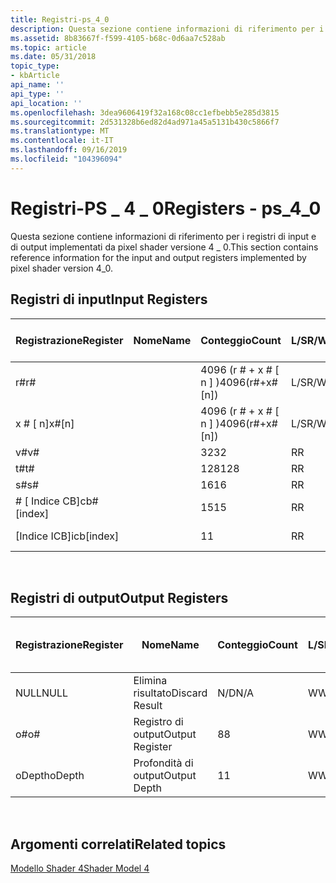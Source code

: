 ```yaml
---
title: Registri-ps_4_0
description: Questa sezione contiene informazioni di riferimento per i registri di input e di output implementati da pixel shader versione 4 \_ 0.
ms.assetid: 8b83667f-f599-4105-b68c-0d6aa7c528ab
ms.topic: article
ms.date: 05/31/2018
topic_type:
- kbArticle
api_name: ''
api_type: ''
api_location: ''
ms.openlocfilehash: 3dea9606419f32a168c08cc1efbebb5e285d3815
ms.sourcegitcommit: 2d531328b6ed82d4ad971a45a5131b430c5866f7
ms.translationtype: MT
ms.contentlocale: it-IT
ms.lasthandoff: 09/16/2019
ms.locfileid: "104396094"
---
```

# <a name="registers---ps_4_0"></a><span data-ttu-id="d3164-103">Registri-PS \_ 4 \_ 0</span><span class="sxs-lookup"><span data-stu-id="d3164-103">Registers - ps\_4\_0</span></span>

<span data-ttu-id="d3164-104">Questa sezione contiene informazioni di riferimento per i registri di input e di output implementati da pixel shader versione 4 \_ 0.</span><span class="sxs-lookup"><span data-stu-id="d3164-104">This section contains reference information for the input and output registers implemented by pixel shader version 4\_0.</span></span>

## <a name="input-registers"></a><span data-ttu-id="d3164-105">Registri di input</span><span class="sxs-lookup"><span data-stu-id="d3164-105">Input Registers</span></span>



| <span data-ttu-id="d3164-106">Registrazione</span><span class="sxs-lookup"><span data-stu-id="d3164-106">Register</span></span>      | <span data-ttu-id="d3164-107">Nome</span><span class="sxs-lookup"><span data-stu-id="d3164-107">Name</span></span> | <span data-ttu-id="d3164-108">Conteggio</span><span class="sxs-lookup"><span data-stu-id="d3164-108">Count</span></span>              | <span data-ttu-id="d3164-109">L/S</span><span class="sxs-lookup"><span data-stu-id="d3164-109">R/W</span></span> | <span data-ttu-id="d3164-110">Dimension</span><span class="sxs-lookup"><span data-stu-id="d3164-110">Dimension</span></span> | <span data-ttu-id="d3164-111">Indicizzabile da r\#</span><span class="sxs-lookup"><span data-stu-id="d3164-111">Indexable by r\#</span></span> | <span data-ttu-id="d3164-112">Valori predefiniti</span><span class="sxs-lookup"><span data-stu-id="d3164-112">Defaults</span></span> | <span data-ttu-id="d3164-113">Richiede DCL</span><span class="sxs-lookup"><span data-stu-id="d3164-113">Requires DCL</span></span> |
|---------------|------|--------------------|-----|-----------|------------------|----------|--------------|
| <span data-ttu-id="d3164-114">r\#</span><span class="sxs-lookup"><span data-stu-id="d3164-114">r\#</span></span>           |      | <span data-ttu-id="d3164-115">4096 (r \# + x \# \[ n \] )</span><span class="sxs-lookup"><span data-stu-id="d3164-115">4096(r\#+x\#\[n\])</span></span> | <span data-ttu-id="d3164-116">L/S</span><span class="sxs-lookup"><span data-stu-id="d3164-116">R/W</span></span> | <span data-ttu-id="d3164-117">4</span><span class="sxs-lookup"><span data-stu-id="d3164-117">4</span></span>         | <span data-ttu-id="d3164-118">No</span><span class="sxs-lookup"><span data-stu-id="d3164-118">No</span></span>               | <span data-ttu-id="d3164-119">nessuno</span><span class="sxs-lookup"><span data-stu-id="d3164-119">None</span></span>     | <span data-ttu-id="d3164-120">Sì</span><span class="sxs-lookup"><span data-stu-id="d3164-120">Yes</span></span>          |
| <span data-ttu-id="d3164-121">x \# \[ n\]</span><span class="sxs-lookup"><span data-stu-id="d3164-121">x\#\[n\]</span></span>      |      | <span data-ttu-id="d3164-122">4096 (r \# + x \# \[ n \] )</span><span class="sxs-lookup"><span data-stu-id="d3164-122">4096(r\#+x\#\[n\])</span></span> | <span data-ttu-id="d3164-123">L/S</span><span class="sxs-lookup"><span data-stu-id="d3164-123">R/W</span></span> | <span data-ttu-id="d3164-124">4</span><span class="sxs-lookup"><span data-stu-id="d3164-124">4</span></span>         | <span data-ttu-id="d3164-125">Sì</span><span class="sxs-lookup"><span data-stu-id="d3164-125">Yes</span></span>              | <span data-ttu-id="d3164-126">nessuno</span><span class="sxs-lookup"><span data-stu-id="d3164-126">None</span></span>     | <span data-ttu-id="d3164-127">Sì</span><span class="sxs-lookup"><span data-stu-id="d3164-127">Yes</span></span>          |
| <span data-ttu-id="d3164-128">v\#</span><span class="sxs-lookup"><span data-stu-id="d3164-128">v\#</span></span>           |      | <span data-ttu-id="d3164-129">32</span><span class="sxs-lookup"><span data-stu-id="d3164-129">32</span></span>                 | <span data-ttu-id="d3164-130">R</span><span class="sxs-lookup"><span data-stu-id="d3164-130">R</span></span>   | <span data-ttu-id="d3164-131">4</span><span class="sxs-lookup"><span data-stu-id="d3164-131">4</span></span>         | <span data-ttu-id="d3164-132">Sì</span><span class="sxs-lookup"><span data-stu-id="d3164-132">Yes</span></span>              | <span data-ttu-id="d3164-133">nessuno</span><span class="sxs-lookup"><span data-stu-id="d3164-133">None</span></span>     | <span data-ttu-id="d3164-134">Sì</span><span class="sxs-lookup"><span data-stu-id="d3164-134">Yes</span></span>          |
| <span data-ttu-id="d3164-135">t\#</span><span class="sxs-lookup"><span data-stu-id="d3164-135">t\#</span></span>           |      | <span data-ttu-id="d3164-136">128</span><span class="sxs-lookup"><span data-stu-id="d3164-136">128</span></span>                | <span data-ttu-id="d3164-137">R</span><span class="sxs-lookup"><span data-stu-id="d3164-137">R</span></span>   | <span data-ttu-id="d3164-138">1</span><span class="sxs-lookup"><span data-stu-id="d3164-138">1</span></span>         | <span data-ttu-id="d3164-139">No</span><span class="sxs-lookup"><span data-stu-id="d3164-139">No</span></span>               | <span data-ttu-id="d3164-140">nessuno</span><span class="sxs-lookup"><span data-stu-id="d3164-140">None</span></span>     | <span data-ttu-id="d3164-141">Sì</span><span class="sxs-lookup"><span data-stu-id="d3164-141">Yes</span></span>          |
| <span data-ttu-id="d3164-142">s\#</span><span class="sxs-lookup"><span data-stu-id="d3164-142">s\#</span></span>           |      | <span data-ttu-id="d3164-143">16</span><span class="sxs-lookup"><span data-stu-id="d3164-143">16</span></span>                 | <span data-ttu-id="d3164-144">R</span><span class="sxs-lookup"><span data-stu-id="d3164-144">R</span></span>   | <span data-ttu-id="d3164-145">1</span><span class="sxs-lookup"><span data-stu-id="d3164-145">1</span></span>         | <span data-ttu-id="d3164-146">No</span><span class="sxs-lookup"><span data-stu-id="d3164-146">No</span></span>               | <span data-ttu-id="d3164-147">nessuno</span><span class="sxs-lookup"><span data-stu-id="d3164-147">None</span></span>     | <span data-ttu-id="d3164-148">Sì</span><span class="sxs-lookup"><span data-stu-id="d3164-148">Yes</span></span>          |
| <span data-ttu-id="d3164-149">\# \[ Indice CB\]</span><span class="sxs-lookup"><span data-stu-id="d3164-149">cb\#\[index\]</span></span> |      | <span data-ttu-id="d3164-150">15</span><span class="sxs-lookup"><span data-stu-id="d3164-150">15</span></span>                 | <span data-ttu-id="d3164-151">R</span><span class="sxs-lookup"><span data-stu-id="d3164-151">R</span></span>   | <span data-ttu-id="d3164-152">4</span><span class="sxs-lookup"><span data-stu-id="d3164-152">4</span></span>         | <span data-ttu-id="d3164-153">Sì (contenuto)</span><span class="sxs-lookup"><span data-stu-id="d3164-153">Yes(Contents)</span></span>    | <span data-ttu-id="d3164-154">nessuno</span><span class="sxs-lookup"><span data-stu-id="d3164-154">None</span></span>     | <span data-ttu-id="d3164-155">Sì</span><span class="sxs-lookup"><span data-stu-id="d3164-155">Yes</span></span>          |
| <span data-ttu-id="d3164-156">\[Indice ICB\]</span><span class="sxs-lookup"><span data-stu-id="d3164-156">icb\[index\]</span></span>  |      | <span data-ttu-id="d3164-157">1</span><span class="sxs-lookup"><span data-stu-id="d3164-157">1</span></span>                  | <span data-ttu-id="d3164-158">R</span><span class="sxs-lookup"><span data-stu-id="d3164-158">R</span></span>   | <span data-ttu-id="d3164-159">4</span><span class="sxs-lookup"><span data-stu-id="d3164-159">4</span></span>         | <span data-ttu-id="d3164-160">Sì (contenuto)</span><span class="sxs-lookup"><span data-stu-id="d3164-160">Yes(Contents)</span></span>    | <span data-ttu-id="d3164-161">nessuno</span><span class="sxs-lookup"><span data-stu-id="d3164-161">None</span></span>     | <span data-ttu-id="d3164-162">Sì</span><span class="sxs-lookup"><span data-stu-id="d3164-162">Yes</span></span>          |



 

## <a name="output-registers"></a><span data-ttu-id="d3164-163">Registri di output</span><span class="sxs-lookup"><span data-stu-id="d3164-163">Output Registers</span></span>



| <span data-ttu-id="d3164-164">Registrazione</span><span class="sxs-lookup"><span data-stu-id="d3164-164">Register</span></span> | <span data-ttu-id="d3164-165">Nome</span><span class="sxs-lookup"><span data-stu-id="d3164-165">Name</span></span>            | <span data-ttu-id="d3164-166">Conteggio</span><span class="sxs-lookup"><span data-stu-id="d3164-166">Count</span></span> | <span data-ttu-id="d3164-167">L/S</span><span class="sxs-lookup"><span data-stu-id="d3164-167">R/W</span></span> | <span data-ttu-id="d3164-168">Dimension</span><span class="sxs-lookup"><span data-stu-id="d3164-168">Dimension</span></span> | <span data-ttu-id="d3164-169">Indicizzabile da r\#</span><span class="sxs-lookup"><span data-stu-id="d3164-169">Indexable by r\#</span></span> | <span data-ttu-id="d3164-170">Valori predefiniti</span><span class="sxs-lookup"><span data-stu-id="d3164-170">Defaults</span></span> | <span data-ttu-id="d3164-171">Richiede DCL</span><span class="sxs-lookup"><span data-stu-id="d3164-171">Requires DCL</span></span> |
|----------|-----------------|-------|-----|-----------|------------------|----------|--------------|
| <span data-ttu-id="d3164-172">NULL</span><span class="sxs-lookup"><span data-stu-id="d3164-172">NULL</span></span>     | <span data-ttu-id="d3164-173">Elimina risultato</span><span class="sxs-lookup"><span data-stu-id="d3164-173">Discard Result</span></span>  | <span data-ttu-id="d3164-174">N/D</span><span class="sxs-lookup"><span data-stu-id="d3164-174">N/A</span></span>   | <span data-ttu-id="d3164-175">W</span><span class="sxs-lookup"><span data-stu-id="d3164-175">W</span></span>   | <span data-ttu-id="d3164-176">N/D</span><span class="sxs-lookup"><span data-stu-id="d3164-176">N/A</span></span>       | <span data-ttu-id="d3164-177">N/D</span><span class="sxs-lookup"><span data-stu-id="d3164-177">N/A</span></span>              | <span data-ttu-id="d3164-178">N/D</span><span class="sxs-lookup"><span data-stu-id="d3164-178">N/A</span></span>      | <span data-ttu-id="d3164-179">No</span><span class="sxs-lookup"><span data-stu-id="d3164-179">No</span></span>           |
| <span data-ttu-id="d3164-180">o\#</span><span class="sxs-lookup"><span data-stu-id="d3164-180">o\#</span></span>      | <span data-ttu-id="d3164-181">Registro di output</span><span class="sxs-lookup"><span data-stu-id="d3164-181">Output Register</span></span> | <span data-ttu-id="d3164-182">8</span><span class="sxs-lookup"><span data-stu-id="d3164-182">8</span></span>     | <span data-ttu-id="d3164-183">W</span><span class="sxs-lookup"><span data-stu-id="d3164-183">W</span></span>   | <span data-ttu-id="d3164-184">N/D</span><span class="sxs-lookup"><span data-stu-id="d3164-184">N/A</span></span>       | <span data-ttu-id="d3164-185">N/D</span><span class="sxs-lookup"><span data-stu-id="d3164-185">N/A</span></span>              | <span data-ttu-id="d3164-186">4</span><span class="sxs-lookup"><span data-stu-id="d3164-186">4</span></span>        | <span data-ttu-id="d3164-187">No</span><span class="sxs-lookup"><span data-stu-id="d3164-187">No</span></span>           |
| <span data-ttu-id="d3164-188">oDepth</span><span class="sxs-lookup"><span data-stu-id="d3164-188">oDepth</span></span>   | <span data-ttu-id="d3164-189">Profondità di output</span><span class="sxs-lookup"><span data-stu-id="d3164-189">Output Depth</span></span>    | <span data-ttu-id="d3164-190">1</span><span class="sxs-lookup"><span data-stu-id="d3164-190">1</span></span>     | <span data-ttu-id="d3164-191">W</span><span class="sxs-lookup"><span data-stu-id="d3164-191">W</span></span>   | <span data-ttu-id="d3164-192">N/D</span><span class="sxs-lookup"><span data-stu-id="d3164-192">N/A</span></span>       | <span data-ttu-id="d3164-193">N/D</span><span class="sxs-lookup"><span data-stu-id="d3164-193">N/A</span></span>              | <span data-ttu-id="d3164-194">1</span><span class="sxs-lookup"><span data-stu-id="d3164-194">1</span></span>        | <span data-ttu-id="d3164-195">N/D</span><span class="sxs-lookup"><span data-stu-id="d3164-195">N/A</span></span>          |



 

## <a name="related-topics"></a><span data-ttu-id="d3164-196">Argomenti correlati</span><span class="sxs-lookup"><span data-stu-id="d3164-196">Related topics</span></span>

<dl> <dt>

[<span data-ttu-id="d3164-197">Modello Shader 4</span><span class="sxs-lookup"><span data-stu-id="d3164-197">Shader Model 4</span></span>](dx-graphics-hlsl-sm4.md)
</dt> </dl>

 

 




